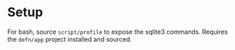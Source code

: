 Setup
=====

For bash, source `script/profile` to expose the sqlite3 commands.  Requires the
`defn/app` project installed and sourced.
